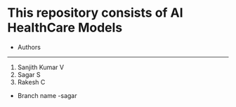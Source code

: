 # This repository consists of AI HealthCare Models

- Authors
-------------------------
1. Sanjith Kumar V
2. Sagar S
3. Rakesh C

- Branch name -sagar